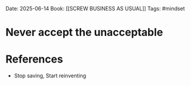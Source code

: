 Date: 2025-06-14
Book: [[SCREW BUSINESS AS USUAL]]
Tags: #mindset 

# Never accept the unacceptable


# References
- Stop saving, Start reinventing 
 